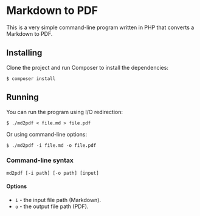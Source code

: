 # Markdown to PDF

This is a very simple command-line program written in PHP that converts a Markdown to PDF.

## Installing

Clone the project and run Composer to install the dependencies:

    $ composer install

## Running

You can run the program using I/O redirection:

    $ ./md2pdf < file.md > file.pdf

Or using command-line options:

    $ ./md2pdf -i file.md -o file.pdf

### Command-line syntax

    md2pdf [-i path] [-o path] [input]

#### Options

* `i` - the input file path (Markdown).
* `o` - the output file path (PDF).
